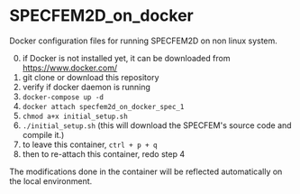 # SPECFEM2D_on_docker  

Docker configuration files for running SPECFEM2D on non linux system.  

0. if Docker is not installed yet, it can be downloaded from https://www.docker.com/  
1. git clone or download this repository  
2. verify if docker daemon is running  
3. `docker-compose up -d`  
4. `docker attach specfem2d_on_docker_spec_1`
5. `chmod a+x initial_setup.sh`  
6. `./initial_setup.sh` (this will download the SPECFEM's source code and compile it.)
7. to leave this container, `ctrl + p + q`  
8. then to re-attach this container, redo step 4

The modifications done in the container will be reflected automatically on the local environment.

